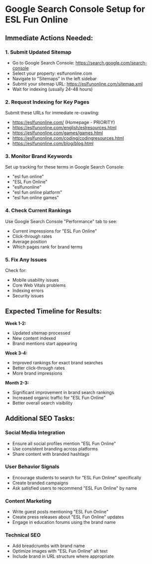# Google Search Console Setup for ESL Fun Online

## Immediate Actions Needed:

### 1. Submit Updated Sitemap

- Go to Google Search Console: https://search.google.com/search-console
- Select your property: eslfunonline.com
- Navigate to "Sitemaps" in the left sidebar
- Submit your sitemap URL: https://eslfunonline.com/sitemap.xml
- Wait for indexing (usually 24-48 hours)

### 2. Request Indexing for Key Pages

Submit these URLs for immediate re-crawling:

- https://eslfunonline.com/ (Homepage - PRIORITY)
- https://eslfunonline.com/english/eslresources.html
- https://eslfunonline.com/games/games.html
- https://eslfunonline.com/coding/codingresources.html
- https://eslfunonline.com/blog/blog.html

### 3. Monitor Brand Keywords

Set up tracking for these terms in Google Search Console:

- "esl fun online"
- "ESL Fun Online"
- "eslfunonline"
- "esl fun online platform"
- "esl fun online games"

### 4. Check Current Rankings

Use Google Search Console "Performance" tab to see:

- Current impressions for "ESL Fun Online"
- Click-through rates
- Average position
- Which pages rank for brand terms

### 5. Fix Any Issues

Check for:

- Mobile usability issues
- Core Web Vitals problems
- Indexing errors
- Security issues

## Expected Timeline for Results:

**Week 1-2:**

- Updated sitemap processed
- New content indexed
- Brand mentions start appearing

**Week 3-4:**

- Improved rankings for exact brand searches
- Better click-through rates
- More brand impressions

**Month 2-3:**

- Significant improvement in brand search rankings
- Increased organic traffic for "ESL Fun Online"
- Better overall search visibility

## Additional SEO Tasks:

### Social Media Integration

- Ensure all social profiles mention "ESL Fun Online"
- Use consistent branding across platforms
- Share content with branded hashtags

### User Behavior Signals

- Encourage students to search for "ESL Fun Online" specifically
- Create branded campaigns
- Ask satisfied users to recommend "ESL Fun Online" by name

### Content Marketing

- Write guest posts mentioning "ESL Fun Online"
- Create press releases about "ESL Fun Online" updates
- Engage in education forums using the brand name

### Technical SEO

- Add breadcrumbs with brand name
- Optimize images with "ESL Fun Online" alt text
- Include brand in URL structure where appropriate
